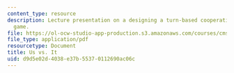 ```yaml
---
content_type: resource
description: Lecture presentation on a designing a turn-based cooperative strategy
  game.
file: https://ol-ocw-studio-app-production.s3.amazonaws.com/courses/cms-608-game-design-spring-2008/d9d5e02d4038e37b55370112690ac06c_MITCMS_608s08_lec25.pdf
file_type: application/pdf
resourcetype: Document
title: Us vs. It
uid: d9d5e02d-4038-e37b-5537-0112690ac06c
---
```

